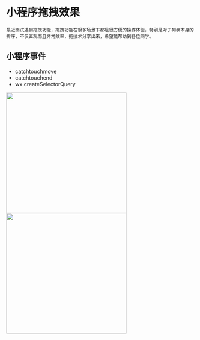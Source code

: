 # 小程序拖拽效果

```
最近面试遇到拖拽功能，拖拽功能在很多场景下都是很方便的操作体验，特别是对于列表本身的排序，不仅直观而且非常效率，把技术分享出来，希望能帮助到各位同学。
```

## 小程序事件

- catchtouchmove
- catchtouchend
- wx.createSelectorQuery 

<img src="/images/ceshi.jpg" width="320">

<img src="/images/ceshi1.png" width="320">
